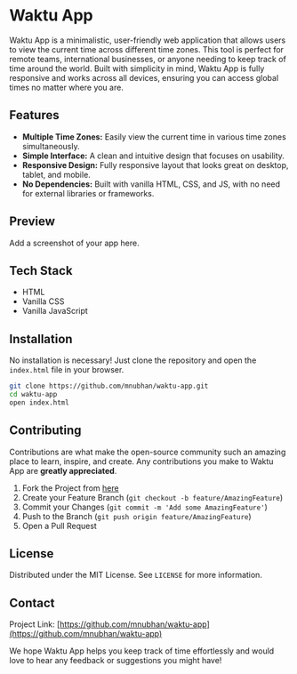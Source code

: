 # Waktu App

Waktu App is a minimalistic, user-friendly web application that allows users to view the current time across different time zones. This tool is perfect for remote teams, international businesses, or anyone needing to keep track of time around the world. Built with simplicity in mind, Waktu App is fully responsive and works across all devices, ensuring you can access global times no matter where you are.

## Features

- **Multiple Time Zones:** Easily view the current time in various time zones simultaneously.
- **Simple Interface:** A clean and intuitive design that focuses on usability.
- **Responsive Design:** Fully responsive layout that looks great on desktop, tablet, and mobile.
- **No Dependencies:** Built with vanilla HTML, CSS, and JS, with no need for external libraries or frameworks.

## Preview

Add a screenshot of your app here.

## Tech Stack

- HTML
- Vanilla CSS
- Vanilla JavaScript

## Installation

No installation is necessary! Just clone the repository and open the `index.html` file in your browser.

```bash
git clone https://github.com/mnubhan/waktu-app.git
cd waktu-app
open index.html
```

## Contributing

Contributions are what make the open-source community such an amazing place to learn, inspire, and create. Any contributions you make to Waktu App are **greatly appreciated**.

1. Fork the Project from [here](https://github.com/mnubhan/waktu-app)
2. Create your Feature Branch (`git checkout -b feature/AmazingFeature`)
3. Commit your Changes (`git commit -m 'Add some AmazingFeature'`)
4. Push to the Branch (`git push origin feature/AmazingFeature`)
5. Open a Pull Request

## License

Distributed under the MIT License. See `LICENSE` for more information.

## Contact

Project Link: [https://github.com/mnubhan/waktu-app](https://github.com/mnubhan/waktu-app)

We hope Waktu App helps you keep track of time effortlessly and would love to hear any feedback or suggestions you might have!
